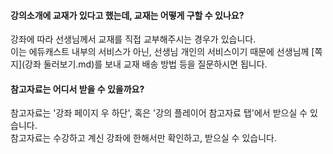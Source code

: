 #### 강의소개에 교재가 있다고 했는데, 교재는 어떻게 구할 수 있나요?
강좌에 따라 선생님께서 교재를 직접 교부해주시는 경우가 있습니다.  
이는 에듀캐스트 내부의 서비스가 아닌, 선생님 개인의 서비스이기 때문에 선생님께 [쪽지](강좌 둘러보기.md)를 보내 교재 배송 방법 등을 질문하시면 됩니다.

#### 참고자료는 어디서 받을 수 있을까요?
참고자료는 '강좌 페이지 우 하단', 혹은 '강의 플레이어 참고자료 탭'에서 받으실 수 있습니다.  
참고자료는 수강하고 계신 강좌에 한해서만 확인하고, 받으실 수 있습니다.

